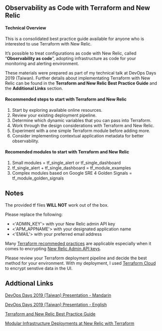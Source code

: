 ## Observability as Code with Terraform and New Relic

#### Technical Overview

This is a consolidated best practice guide available for anyone who is interested to use Terraform with New Relic.

It’s possible to treat configurations as code with New Relic, called “**Observability as code**”, adopting infrastructure as code for your monitoring and alerting environment.

These materials were prepared as part of my technical talk at DevOps Days 2019 (Taiwan). Further details about implementating Terraform with New Relic can be found in the **Terraform and New Relic Best Practice Guide** and the **Additional Links** section. 

#### Recommended steps to start with Terraform and New Relic

1. Start by exploring available online resources. 
2. Review your existing deployment pipeline.
3. Determine which dynamic variables that you can pass into Terraform.
4. Work through the design considerations with Terraform and New Relic.
5. Experiment with a one simple Terraform module before adding more.
6. Consider implementing contextual application metadata for better observability.

#### Recomended modules to start with Terraform and New Relic

1. Small modules = tf_single_alert or tf_single_dashboard 
2. tf_single_alert + tf_single_dashboard = tf_module_examples
3. Complex modules based on Google SRE 4 Golden Signals = tf_module_golden_signals

## Notes

The provided tf files **WILL NOT** work out of the box. 

Please replace the following: 
- <'ADMIN_KEY'> with your New Relic admin API key
- <'APM_APPNAME'> with your designated application name
- <'EMAIL'> with your preferred email address

Many [Terraform recommeded practices](https://www.terraform.io/docs/cloud/guides/recommended-practices/index.html) are applicable especially when it comes to encrypting [New Relic Admin API keys](https://www.terraform.io/docs/state/sensitive-data.html). 

Please review your Terraform deployment pipeline and decide the best method for your  environment. With my deployment, I used [Terraform Cloud](https://app.terraform.io) to encrypt senstive data in the UI. 

## Addtional Links

[DevOps Days 2019 (Taiwan) Presentation - Mandarin](https://www.dropbox.com/s/iqbm5qo363rzp89/Observability%20as%20Code%20%28DevOps%20Days%20TW%202019%29%20Traditional%20Mandarin.pdf?dl=0)

[DevOps Days 2019 (Taiwan) Presentation - English](https://www.dropbox.com/s/hahglmuilx3ov2g/Observability%20as%20Code%20%28DevOps%20Days%20TW%202019%29%20English.pdf?dl=0)

[Terraform and New Relic Best Practice Guide](https://www.dropbox.com/s/yp2tq72et0rrf7n/Terraform%20with%20New%20Relic%20Best%20Practices.pdf?dl=0)

[Modular Infrastructure Deployments at New Relic with Terraform](https://www.hashicorp.com/resources/modular-infrastructure-deployments-new-relic-terraform)